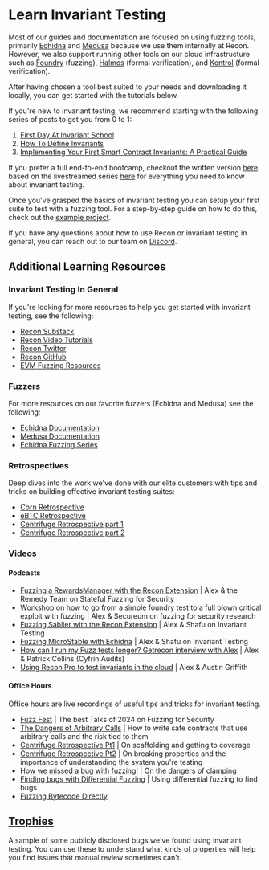 # Learn Invariant Testing

Most of our guides and documentation are focused on using fuzzing tools, primarily [Echidna](https://github.com/crytic/echidna) and [Medusa](https://github.com/crytic/medusa) because we use them internally at Recon. However, we also support running other tools on our cloud infrastructure such as [Foundry](https://github.com/foundry-rs/foundry) (fuzzing), [Halmos](https://github.com/a16z/halmos) (formal verification), and [Kontrol](https://github.com/runtimeverification/kontrol) (formal verification). 

After having chosen a tool best suited to your needs and downloading it locally, you can get started with the tutorials below.

If you're new to invariant testing, we recommend starting with the following series of posts to get you from 0 to 1: 

1. [First Day At Invariant School](https://getrecon.substack.com/p/first-day-at-invariant-school?r=34r2zr)
2. [How To Define Invariants](https://getrecon.substack.com/p/how-to-define-invariants?r=34r2zr)
3. [Implementing Your First Smart Contract Invariants: A Practical Guide](https://getrecon.substack.com/p/implementing-your-first-few-invariants?r=34r2zr)

If you prefer a full end-to-end bootcamp, checkout the written version [here](../bootcamp/bootcamp_intro.md) based on the livestreamed series [here](https://getrecon.xyz/bootcamp) for everything you need to know about invariant testing.

Once you've grasped the basics of invariant testing you can setup your first suite to test with a fuzzing tool. For a step-by-step guide on how to do this, check out the [example project](../writing_invariant_tests/example_project.md).

If you have any questions about how to use Recon or invariant testing in general, you can reach out to our team on [Discord](https://discord.gg/aCZrCBZdFd).

## Additional Learning Resources

### Invariant Testing In General
If you're looking for more resources to help you get started with invariant testing, see the following: 

- [Recon Substack](https://getrecon.substack.com)
- [Recon Video Tutorials](https://getrecon.xyz/media)
- [Recon Twitter](https://x.com/getrecon)
- [Recon GitHub](https://github.com/Recon-Fuzz)
- [EVM Fuzzing Resources](https://github.com/perimetersec/evm-fuzzing-resources)

### Fuzzers
For more resources on our favorite fuzzers (Echidna and Medusa) see the following: 

- [Echidna Documentation](https://secure-contracts.com/program-analysis/echidna/index.html)
- [Medusa Documentation](https://secure-contracts.com/program-analysis/medusa/docs/src/index.html)
- [Echidna Fuzzing Series](https://youtube.com/playlist?list=PLciHOL_J7Iwqdja9UH4ZzE8dP1IxtsBXI&si=Mar9xYrg4Ie-vc_0)



### Retrospectives

Deep dives into the work we've done with our elite customers with tips and tricks on building effective invariant testing suites:

- [Corn Retrospective](https://getrecon.substack.com/p/corn-engagement-retrospective)
- [eBTC Retrospective](https://getrecon.substack.com/p/ebtc-retrospective)
- [Centrifuge Retrospective part 1](https://getrecon.substack.com/p/lessons-learned-from-fuzzing-centrifuge)
- [Centrifuge Retrospective part 2](https://getrecon.substack.com/p/lessons-learned-from-fuzzing-centrifuge-059)


### Videos

#### Podcasts
- [Fuzzing a RewardsManager with the Recon Extension](https://www.youtube.com/watch?v=-d2rLOQB3l0) | Alex & the Remedy Team on Stateful Fuzzing for Security
- [Workshop](https://www.youtube.com/embed/3A7aa5B8aak) on how to go from a simple foundry test to a full blown critical exploit with fuzzing | Alex & Secureum on fuzzing for security research
- [Fuzzing Sablier with the Recon Extension](https://www.youtube.com/watch?v=Sl2rz-y8_xg) | Alex & Shafu on Invariant Testing
- [Fuzzing MicroStable with Echidna](https://www.youtube.com/watch?v=WYqyZG8itb0) | Alex & Shafu on Invariant Testing
- [How can I run my Fuzz tests longer? Getrecon interview with Alex](https://www.youtube.com/watch?v=K6_SJ-39Sdc) | Alex & Patrick Collins (Cyfrin Audits)
- [Using Recon Pro to test invariants in the cloud](https://www.youtube.com/watch?v=cUAgLUra3Zw) | Alex & Austin Griffith

#### Office Hours
Office hours are live recordings of useful tips and tricks for invariant testing. 

- [Fuzz Fest](https://www.youtube.com/watch?v=Cqmu-mhSLt8) | The best Talks of 2024 on Fuzzing for Security
- [The Dangers of Arbitrary Calls](https://www.youtube.com/watch?v=8-qWL2Dcgpc) | How to write safe contracts that use arbitrary calls and the risk tied to them
- [Centrifuge Retrospective Pt1](https://www.youtube.com/watch?v=AT3fMhPDZFU) | On scaffolding and getting to coverage
- [Centrifuge Retrospective Pt2](https://www.youtube.com/watch?v=eBVp6WyEIx4) | On breaking properties and the importance of understanding the system you're testing
- [How we missed a bug with fuzzing!](https://www.youtube.com/watch?v=fXG2JwvoFZ0&t=8s) | On the dangers of clamping
- [Finding bugs with Differential Fuzzing](https://www.youtube.com/watch?v=AMCN1HP84BQ) | Using differential fuzzing to find bugs
- [Fuzzing Bytecode Directly](https://www.youtube.com/watch?v=RWvA9myV_LQ)

## <a href="https://getrecon.xyz/#trophies" target="_blank" rel="noopener noreferrer">Trophies</a>

A sample of some publicly disclosed bugs we've found using invariant testing. You can use these to understand what kinds of properties will help you find issues that manual review sometimes can't.

